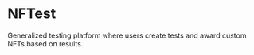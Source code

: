 # NFTest
Generalized testing platform where users create tests and award custom NFTs based on results.
